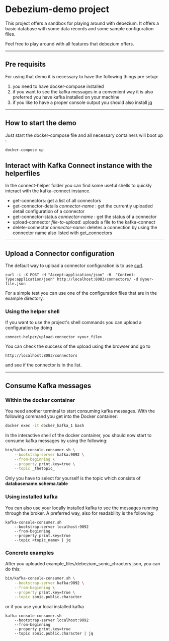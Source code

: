 # Debezium-demo project

This project offers a sandbox for playing around with debezium. It offers a basic database with some data records and some sample configuration files. 

Feel free to play around with all features that debezium offers.

---

## Pre requisits

For using that demo it is necessary to have the following things pre setup:
1. you need to have docker-compose installed
2. if you want to see the kafka messages in a convenient way it is also preferred you have kafka installed on your machine
3. if you like to have a proper console output you should also install [jq](https://stedolan.github.io/jq/)

---

## How to start the demo

Just start the docker-compose file and all necessary containers will boot up :

```bash
docker-compose up
```

## Interact with Kafka Connect instance with the helperfiles

In the connect-helper folder you can find some useful shells to quickly interact with the kafka-connect instance.
* get-connectors: get a list of all connectors
* get-connector-details _connector-name_ : get the currently uploaded detail configuration of a connector 
* get-connector-status _connector-name_ : get the status of a connector
* upload-connector _file-to-upload_: uploads a file to the kafka-connect
* delete-connector _connector-name_: deletes a connection by using the connector name also listed with get_connectors

---

## Upload a Connector configuration

The default way to upload a connector configuration is to use [curl](https://curl.se/).

```shell
curl -i -X POST -H "Accept:application/json" -H  "Content-Type:application/json" http://localhost:8083/connectors/ -d @your-file.json
```

For a simple test you can use one of the configuration files that are in the example directory.

### Using the helper shell

If you want to use the project's shell commands you can upload a configuration by doing

```shell
connect-helper/upload-connector <your_file>
```

You can check the success of the upload using the browser and go to 

```
http://localhost:8083/connectors
```

and see if the connector is in the list.

---

## Consume Kafka messages

### Within the docker container
You need another terminal to start consuming kafka messages. With the following command you get into the Docker container:

```bash
docker exec -it docker_kafka_1 bash
```

In the interactive shell of the docker container, you should now start to consume kafka messages by using the following:

```bash
bin/kafka-console-consumer.sh \
    --bootstrap-server kafka:9092 \
    --from-beginning \
    --property print.key=true \
    --topic _thetopic_
```

Only you have to select for yourself is the topic which consists of **databasename.schema.table**

### Using installed kafka
You can also use your locally installed kafka to see the messages running through the broker. A preferred way, also for readability is the following:

```shell
kafka-console-consumer.sh 
    --bootstrap-server localhost:9092  
    --from-beginning 
    --property print.key=true 
    --topic <topic_name> | jq
```

### Concrete examples
After you uploaded example_files/debezium_sonic_chracters.json, you can do this:

```bash
bin/kafka-console-consumer.sh \
    --bootstrap-server kafka:9092 \
    --from-beginning \
    --property print.key=true \
    --topic sonic.public.character
```
or if you use your local installed kafka

```shell
kafka-console-consumer.sh 
    --bootstrap-server localhost:9092  
    --from-beginning 
    --property print.key=true 
    --topic sonic.public.character | jq
```
